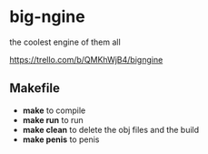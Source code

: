 # big-ngine

the coolest engine of them all

https://trello.com/b/QMKhWjB4/bigngine

## Makefile

- **make** to compile
- **make run** to run
- **make clean** to delete the obj files and the build
- **make penis** to penis
